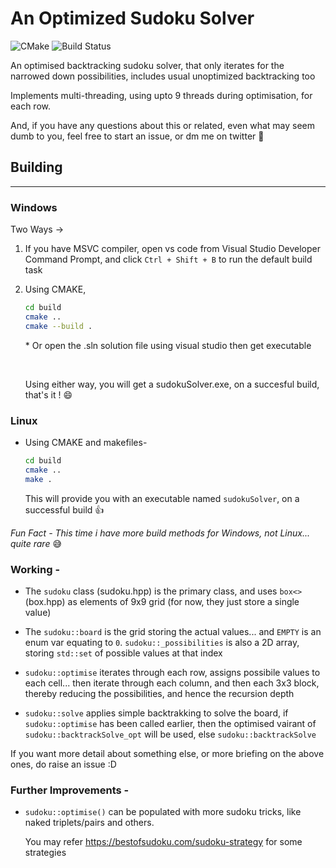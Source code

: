 # An Optimized Sudoku Solver
![CMake](https://github.com/AdityaGupta150/sudokuSolver_Optimized/workflows/CMake/badge.svg)
![Build Status](https://travis-ci.com/AdityaGupta150/sudokuSolver_Optimized.svg?branch=master)

An optimised backtracking sudoku solver, that only iterates for the narrowed down possibilities, includes usual unoptimized backtracking too

Implements multi-threading, using upto 9 threads during optimisation, for each row.

And, if you have any questions about this or related, even what may seem dumb to you, feel free to start an issue, or dm me on twitter 🚀

## Building

----

### Windows

Two Ways ->

1. If you have MSVC compiler, open vs code from Visual Studio Developer Command Prompt, and click `Ctrl + Shift + B` to run the default build task

2. Using CMAKE,

    ``` sh
    cd build
    cmake ..
    cmake --build .
    ```

    \* Or open the .sln solution file using visual studio then get executable

    <br>

    Using either way, you will get a sudokuSolver.exe, on a succesful build, that's it ! 😄

### Linux

* Using CMAKE and makefiles-

    ```sh
    cd build
    cmake ..
    make .
    ```

    This will provide you with an executable named `sudokuSolver`, on a successful build 👍

_Fun Fact - This time i have more build methods for Windows, not Linux... quite rare_ 😅

### Working -

* The `sudoku` class (sudoku.hpp) is the primary class, and uses `box<>` (box.hpp) as elements of 9x9 grid (for now, they just store a single value)

* The `sudoku::board` is the grid storing the actual values... and `EMPTY` is an enum var equating to `0`. `sudoku::_possibilities` is also a 2D array, storing `std::set` of possible values at that index

* `sudoku::optimise` iterates through each row, assigns possibile values to each cell... then iterate through each column, and then each 3x3 block, thereby reducing the possibilities, and hence the recursion depth

* `sudoku::solve` applies simple backtrakking to solve the board,
if `sudoku::optimise` has been called earlier, then the optimised vairant of `sudoku::backtrackSolve_opt` will be used, else `sudoku::backtrackSolve`

If you want more detail about something else, or more briefing on the above ones, do raise an issue :D

### Further Improvements -

* `sudoku::optimise()` can be populated with more sudoku tricks, like naked triplets/pairs and others.

    You may refer https://bestofsudoku.com/sudoku-strategy for some strategies
